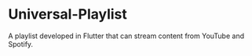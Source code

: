 # Universal-Playlist
A playlist developed in Flutter that can stream content from YouTube and Spotify.
